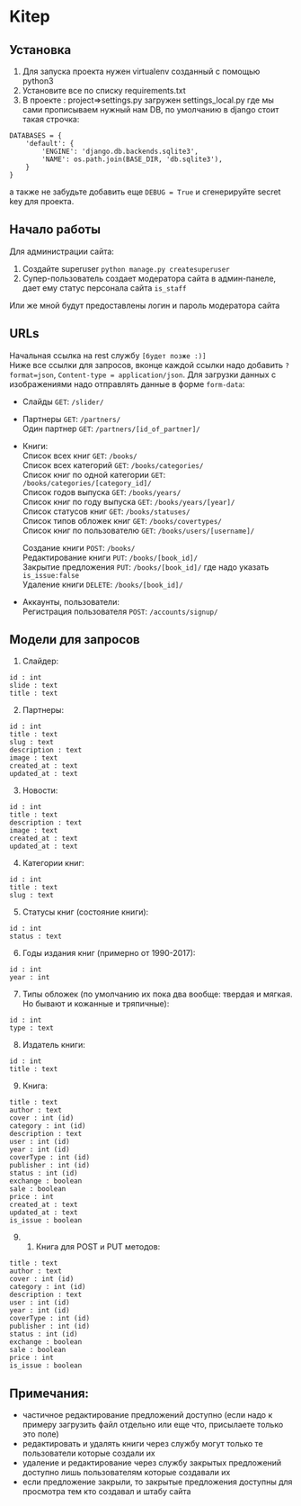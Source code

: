 # Kitep


## Установка

1. Для запуска проекта нужен virtualenv созданный с помощью python3
2. Установите все по списку requirements.txt
3. В проекте : project=>settings.py загружен settings_local.py где мы сами прописываем нужный нам DB, по умолчанию в django стоит такая строчка:
```
DATABASES = {
    'default': {
        'ENGINE': 'django.db.backends.sqlite3',
        'NAME': os.path.join(BASE_DIR, 'db.sqlite3'),
    }
}
```
а также не забудьте добавить еще `DEBUG = True` и сгенерируйте secret key для проекта.

## Начало работы

Для администрации сайта:
1. Создайте superuser `python manage.py createsuperuser`
2. Супер-пользователь создает модератора сайта в админ-панеле, дает ему статус персонала сайта `is_staff`

Или же мной будут предоставлены логин и пароль модератора сайта

## URLs

Начальная ссылка на rest службу `[будет позже :)]`<br />
Ниже все ссылки для запросов, вконце каждой ссылки надо добавить `?format=json`, `Content-type = application/json`. Для загрузки данных с изображениями надо отправлять данные в форме `form-data`:<br />
* Слайды `GET`: `/slider/`
* Партнеры `GET`: `/partners/`<br />
  Один партнер `GET`: `/partners/[id_of_partner]/`<br />
* Книги:<br />
  Список всех книг `GET`: `/books/`<br />
  Список всех категорий `GET`: `/books/categories/`<br />
  Список книг по одной категории `GET`: `/books/categories/[category_id]/`<br />
  Список годов выпуска `GET`: `/books/years/`<br />
  Список книг по году выпуска `GET`: `/books/years/[year]/`<br />
  Список статусов книг `GET`: `/books/statuses/`<br />
  Список типов обложек книг `GET`: `/books/covertypes/`<br />
  Список книг по пользователю `GET`: `/books/users/[username]/`<br />

  Создание книги `POST`: `/books/`<br />
  Редактирование книги `PUT`: `/books/[book_id]/`<br />
  Закрытие предложения `PUT`: `/books/[book_id]/` где надо указать `is_issue:false`<br />
  Удаление книги `DELETE`: `/books/[book_id]/`<br />
* Аккаунты, пользователи:<br />
  Регистрация пользователя `POST`: `/accounts/signup/`

## Модели для запросов

1. Слайдер:
```
id : int
slide : text
title : text
```
2. Партнеры:
```
id : int
title : text
slug : text
description : text
image : text
created_at : text
updated_at : text
```
3. Новости:
```
id : int
title : text
description : text
image : text
created_at : text
updated_at : text
```
4. Категории книг:
```
id : int
title : text
slug : text
```
5. Статусы книг (состояние книги):
```
id : int
status : text
```
6. Годы издания книг (примерно от 1990-2017):
```
id : int
year : int
```
7. Типы обложек (по умолчанию их пока два вообще: твердая и мягкая. Но бывают и кожанные и тряпичные):
```
id : int
type : text
```
8. Издатель книги:
```
id : int
title : text
```
9. Книга:
```
title : text
author : text
cover : int (id)
category : int (id)
description : text
user : int (id)
year : int (id)
coverType : int (id)
publisher : int (id)
status : int (id)
exchange : boolean
sale : boolean
price : int
created_at : text
updated_at : text
is_issue : boolean
```
9. 1. Книга для POST и PUT методов:
```
title : text
author : text
cover : int (id)
category : int (id)
description : text
user : int (id)
year : int (id)
coverType : int (id)
publisher : int (id)
status : int (id)
exchange : boolean
sale : boolean
price : int
is_issue : boolean
```


## Примечания:
 * частичное редактирование предложений доступно (если надо к примеру загрузить файл отдельно или еще что, присылаете только это поле)
 * редактировать и удалять книги через службу могут только те пользователи которые создали их
 * удаление и редактирование через службу закрытых предложений доступно лишь пользователям которые создавали их
 * если предложение закрыли, то закрытые предложения доступны для просмотра тем кто создавал и штабу сайта